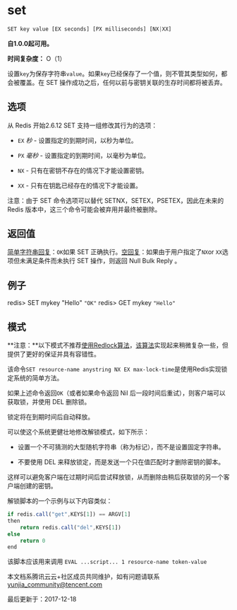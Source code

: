 # set

```javascript
SET key value [EX seconds] [PX milliseconds] [NX|XX]
```

**自1.0.0起可用。**

**时间复杂度：** O（1）

设置`key`为保存字符串`value`。如果`key`已经保存了一个值，则不管其类型如何，都会被覆盖。在 SET 操作成功之后，任何以前与密钥关联的生存时间都将被丢弃。

## 选项

从 Redis 开始2.6.12 SET 支持一组修改其行为的选项：

- `EX` *秒* - 设置指定的到期时间，以秒为单位。

- `PX` *毫秒* - 设置指定的到期时间，以毫秒为单位。

- `NX` - 只有在密钥不存在的情况下才能设置密钥。

- `XX` - 只有在钥匙已经存在的情况下才能设置。

注意：由于 SET 命令选项可以替代 SETNX，SETEX，PSETEX，因此在未来的 Redis 版本中，这三个命令可能会被弃用并最终被删除。

## 返回值

[简单字符串回复](https://redis.io/topics/protocol#simple-string-reply)：`OK`如果 SET 正确执行。[空回复](https://redis.io/topics/protocol#nil-reply)：如果由于用户指定了`NX`or `XX`选项但未满足条件而未执行 SET 操作，则返回 Null Bulk Reply 。

## 例子

redis> SET mykey "Hello" `"OK"` redis> GET mykey `"Hello"`

## 模式

**注意：**以下模式不推荐[使用Redlock算法](http://redis.io/topics/distlock)，[该算法](http://redis.io/topics/distlock)实现起来稍微复杂一些，但提供了更好的保证并具有容错性。

该命令`SET resource-name anystring NX EX max-lock-time`是使用Redis实现锁定系统的简单方法。

如果上述命令返回`OK`（或者如果命令返回 Nil 后一段时间后重试），则客户端可以获取锁，并使用 DEL 删除锁。

锁定将在到期时间后自动释放。

可以使这个系统更健壮地修改解锁模式，如下所示：

- 设置一个不可猜测的大型随机字符串（称为标记），而不是设置固定字符串。

- 不要使用 DEL 来释放锁定，而是发送一个只在值匹配时才删除密钥的脚本。

这样可以避免客户端在过期时间后尝试释放锁，从而删除由稍后获取锁的另一个客户端创建的密钥。

解锁脚本的一个示例与以下内容类似：

```javascript
if redis.call("get",KEYS[1]) == ARGV[1]
then
    return redis.call("del",KEYS[1])
else
    return 0
end
```

该脚本应该用来调用 `EVAL ...script... 1 resource-name token-value`

本文档系腾讯云云+社区成员共同维护，如有问题请联系 yunjia_community@tencent.com

最后更新于：2017-12-18